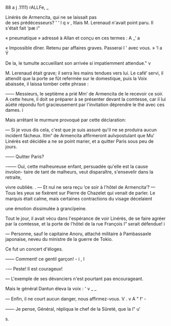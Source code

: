    
  
  
  

 

88   a   j    .1111) rALLFe, _ 

Linérès de Armencita, qui ne se laissait pas  
de ses prédécesseurs? ' ‘ l q      v ,
ltlais M. Lerenaud n'avait point paru. Il s'était fait  ‘pæ i“

« pneumatique » adressé à Allan et conçu en ces termes : A _‘   a 

« Impossible dîner. Retenu par affaires graves. Passerai  l '
avec vous. » ‘l a  Ÿ

De la, le tumulte accueillant son arrivée si impatiemment attendue." v

M. Lerenaud était grave; il serra les mains tendues vers lui. Le café‘
servi, il attendit que la porte se fût refermée sur le domestique, puis la
Voix abaissée, il laissa tomber cette phrase :

—— Messieurs, le septième a prié Mm‘ de Armencita de le recevoir ce soir.
A cette heure, il doit se préparer à se présenter devant la comtesse, car il
lui aüété répondu fort gracieusement par l'invitation déprendre le thé
avec ces dames. i

Mais arrêtant le murmure provoqué par cette déclaration:

— Si je vous dis cela, c'est que je suis assuré qu'il ne se produira aucun
incident fâcheux. ltlm“ de Armencita afﬁrmeront auîvpostulant que Mu‘ Linérès
est décidée a ne se point marier, et a quitter Paris sous peu de jours.

—— Quitter Paris?

-—— Oui, cette malheureuse enfant, persuadée qu'elle est la cause involon-
taire de tant de malheurs, veut disparaître, s'ensevelir dans la retraite,

 

vivre oubliée. .
— Et nul ne sera reçu ‘ce soir à l'hôtel de Armencita‘? — 
Tous les yeux se ﬁxèrent sur Pierre de Chazelet qui venait de parler. 
Le marquis était calme, mais certaines contractions du visage décelaient 

une émotion dissimulée à grancïpeine.

Tout le jour, il avait vécu dans l'espérance de voir Linérès, de se faire
agréer par la comtesse, et la porte de l'hôtel de la rue François I“ serait
défendue! i

— Personne, sauf le capitaine Anoru, attaché militaire à Pambassaxle
japonaise, neveu du ministre de la guerre de Tokio.

Ce fut un concert d'éloges.

—— Comment! ce gentil garçon! - i , I

-— Peste! Il est courageux!

— L'exemple de ses dévanciers n'est pourtant pas encourageant.

Mais le général Dantun éleva la voix : ' v _ _

— Enﬁn, il ne court aucun danger, nous affirmez-vous. V . v A " f‘ -   

—— Je pense, Général, répliqua le chef de la Sûreté, que la  l" u‘ 

   

s.

